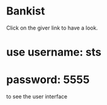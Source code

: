 # Bankist

Click on the giver link to have a look.

# use username: sts

# password: 5555

to see the user interface
